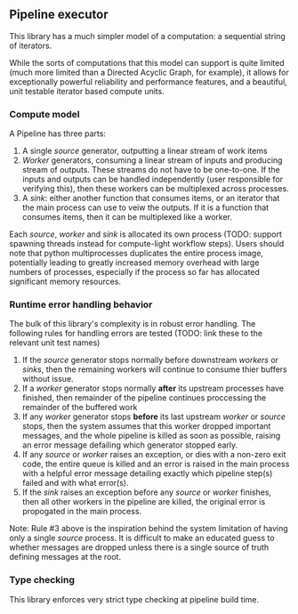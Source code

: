 ## Pipeline executor

This library has a much simpler model of a computation: a sequential string of iterators.

While the sorts of computations that this model can support is quite limited (much more limited than a Directed Acyclic Graph, for example), it allows for exceptionally powerful reliability and performance features, and a beautiful, unit testable iterator based compute units.

### Compute model

A Pipeline has three parts:

1. A single *source* generator, outputting a linear stream of work items
2. *Worker* generators, consuming a linear stream of inputs and producing stream of outputs. These streams do not have to be one-to-one. If the inputs and outputs can be handled independently (user responsible for verifying this), then these workers can be multiplexed across processes.
3. A *sink*: either another function that consumes items, or an iterator that the main process can use to veiw the outputs. If it is a function that consumes items, then it can be multiplexed like a worker.

Each *source*, *worker* and *sink* is allocated its own process (TODO: support spawning threads instead for compute-light workflow steps). Users should note that python multiprocesses duplicates the entire process image, potentially leading to greatly increased memory overhead with large numbers of processes, especially if the process so far has allocated significant memory resources.

### Runtime error handling behavior

The bulk of this library's complexity is in robust error handling. The following rules for handling errors are tested (TODO: link these to the relevant unit test names)

1. If the *source* generator stops normally before downstream *workers* or *sinks*, then the remaining workers will continue to consume thier buffers without issue.
1. If a *worker* generator stops normally **after** its upstream processes have finished, then remainder of the pipeline continues proccessing the remainder of the buffered work 
1. If any *worker* generator stops **before** its last upstream *worker* or *source* stops, then the system assumes that this worker dropped important messages, and the whole pipeline is killed as soon as possible, raising an error message defailing which generator stopped early.
1. If any *source* or *worker* raises an exception, or dies with a non-zero exit code, the entire queue is killed and an error is raised in the main process with a helpful error message detailing exactly which pipeline step(s) failed and with what error(s).
1. If the *sink* raises an exception before any *source* or *worker* finishes, then all other workers in the pipeline are killed, the original error is propogated in the main process.

Note: Rule #3 above is the inspiration behind the system limitation of having only a single *source* process. It is difficult to make an educated guess to whether messages are dropped unless there is a single source of truth defining messages at the root.

### Type checking 

This library enforces very strict type checking at pipeline build time.
